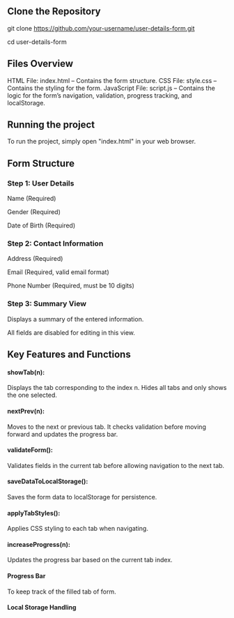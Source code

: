 
## Clone the Repository

git clone https://github.com/your-username/user-details-form.git

cd user-details-form

## Files Overview

HTML File: index.html – Contains the form structure.
CSS File: style.css – Contains the styling for the form.
JavaScript File: script.js – Contains the logic for the form’s navigation, validation, progress tracking, and localStorage.


## Running the project

To run the project, simply open  "index.html"  in your web browser.

## Form Structure

### Step 1: User Details
Name (Required)

Gender (Required)

Date of Birth (Required)

### Step 2: Contact Information

Address (Required)

Email (Required, valid email format)

Phone Number (Required, must be 10 digits)

### Step 3: Summary View

Displays a summary of the entered information.

All fields are disabled for editing in this view.


## Key Features and Functions

#### showTab(n):
 Displays the tab corresponding to the index n. Hides all tabs and only shows the one selected.
#### nextPrev(n):
 Moves to the next or previous tab. It checks validation before moving forward and updates the progress bar.
#### validateForm():
 Validates fields in the current tab before allowing navigation to the next tab.
#### saveDataToLocalStorage():
 Saves the form data to localStorage for persistence.
#### applyTabStyles():
 Applies CSS styling to each tab when navigating.
#### increaseProgress(n): 
 Updates the progress bar based on the current tab index.

#### Progress Bar 
To keep track of the filled tab of form.
#### Local Storage Handling
 


